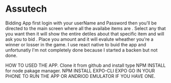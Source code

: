 # Assutech
Bidding App
first login with your userName and Password then you'll be directed to the main screen where all the availabe items are . Select any that you want then it will show  the entire detiles about that specific item and will ask you to bid . Place you amount and it will evalute wheather you're a winner or losser in the game. I use react native to buid the app and unfortunatly I'm not completely done because I started a backen but not done.

HOW TO USED THE APP.
Clone it from github and install type NPM INSTALL for node pakage manager.
NPM INSTALL EXPO-CLI 
EXPO GO IN YOUR PHONE TO RUN THE APP OR ANDRIOD EMULATOR IF YOU HAVE ONE.
